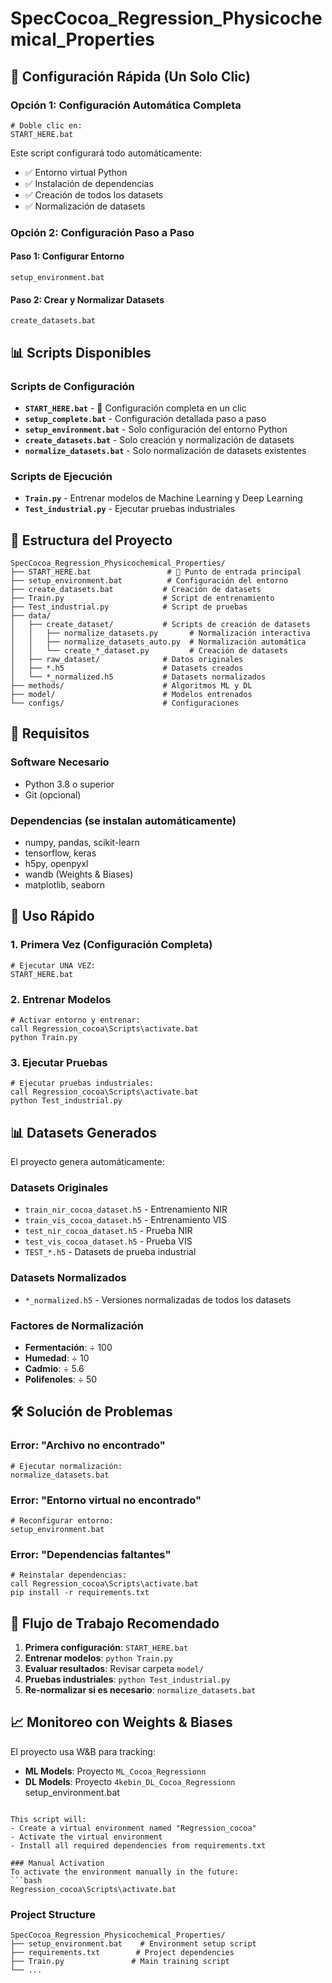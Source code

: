 # SpecCocoa_Regression_Physicochemical_Properties

## 🚀 Configuración Rápida (Un Solo Clic)

### Opción 1: Configuración Automática Completa
```batch
# Doble clic en:
START_HERE.bat
```
Este script configurará todo automáticamente:
- ✅ Entorno virtual Python
- ✅ Instalación de dependencias
- ✅ Creación de todos los datasets
- ✅ Normalización de datasets

### Opción 2: Configuración Paso a Paso

#### Paso 1: Configurar Entorno
```batch
setup_environment.bat
```

#### Paso 2: Crear y Normalizar Datasets
```batch
create_datasets.bat
```

## 📊 Scripts Disponibles

### Scripts de Configuración
- **`START_HERE.bat`** - 🚀 Configuración completa en un clic
- **`setup_complete.bat`** - Configuración detallada paso a paso  
- **`setup_environment.bat`** - Solo configuración del entorno Python
- **`create_datasets.bat`** - Solo creación y normalización de datasets
- **`normalize_datasets.bat`** - Solo normalización de datasets existentes

### Scripts de Ejecución
- **`Train.py`** - Entrenar modelos de Machine Learning y Deep Learning
- **`Test_industrial.py`** - Ejecutar pruebas industriales

## 📁 Estructura del Proyecto

```
SpecCocoa_Regression_Physicochemical_Properties/
├── START_HERE.bat                 # 🚀 Punto de entrada principal
├── setup_environment.bat          # Configuración del entorno
├── create_datasets.bat           # Creación de datasets
├── Train.py                      # Script de entrenamiento
├── Test_industrial.py            # Script de pruebas
├── data/
│   ├── create_dataset/           # Scripts de creación de datasets
│   │   ├── normalize_datasets.py       # Normalización interactiva
│   │   ├── normalize_datasets_auto.py  # Normalización automática
│   │   └── create_*_dataset.py         # Creación de datasets
│   ├── raw_dataset/              # Datos originales
│   ├── *.h5                      # Datasets creados
│   └── *_normalized.h5           # Datasets normalizados
├── methods/                      # Algoritmos ML y DL
├── model/                        # Modelos entrenados
└── configs/                      # Configuraciones
```

## 🔧 Requisitos

### Software Necesario
- Python 3.8 o superior
- Git (opcional)

### Dependencias (se instalan automáticamente)
- numpy, pandas, scikit-learn
- tensorflow, keras
- h5py, openpyxl
- wandb (Weights & Biases)
- matplotlib, seaborn

## 🎯 Uso Rápido

### 1. Primera Vez (Configuración Completa)
```batch
# Ejecutar UNA VEZ:
START_HERE.bat
```

### 2. Entrenar Modelos
```batch
# Activar entorno y entrenar:
call Regression_cocoa\Scripts\activate.bat
python Train.py
```

### 3. Ejecutar Pruebas
```batch
# Ejecutar pruebas industriales:
call Regression_cocoa\Scripts\activate.bat
python Test_industrial.py
```

## 📊 Datasets Generados

El proyecto genera automáticamente:

### Datasets Originales
- `train_nir_cocoa_dataset.h5` - Entrenamiento NIR
- `train_vis_cocoa_dataset.h5` - Entrenamiento VIS  
- `test_nir_cocoa_dataset.h5` - Prueba NIR
- `test_vis_cocoa_dataset.h5` - Prueba VIS
- `TEST_*.h5` - Datasets de prueba industrial

### Datasets Normalizados
- `*_normalized.h5` - Versiones normalizadas de todos los datasets

### Factores de Normalización
- **Fermentación**: ÷ 100
- **Humedad**: ÷ 10
- **Cadmio**: ÷ 5.6
- **Polifenoles**: ÷ 50

## 🛠️ Solución de Problemas

### Error: "Archivo no encontrado"
```batch
# Ejecutar normalización:
normalize_datasets.bat
```

### Error: "Entorno virtual no encontrado"
```batch
# Reconfigurar entorno:
setup_environment.bat
```

### Error: "Dependencias faltantes"
```batch
# Reinstalar dependencias:
call Regression_cocoa\Scripts\activate.bat
pip install -r requirements.txt
```

## 🔄 Flujo de Trabajo Recomendado

1. **Primera configuración**: `START_HERE.bat`
2. **Entrenar modelos**: `python Train.py`
3. **Evaluar resultados**: Revisar carpeta `model/`
4. **Pruebas industriales**: `python Test_industrial.py`
5. **Re-normalizar si es necesario**: `normalize_datasets.bat`

## 📈 Monitoreo con Weights & Biases

El proyecto usa W&B para tracking:
- **ML Models**: Proyecto `ML_Cocoa_Regressionn`
- **DL Models**: Proyecto `4kebin_DL_Cocoa_Regressionn`
setup_environment.bat
```

This script will:
- Create a virtual environment named "Regression_cocoa"
- Activate the virtual environment
- Install all required dependencies from requirements.txt

### Manual Activation
To activate the environment manually in the future:
```bash
Regression_cocoa\Scripts\activate.bat
```

### Project Structure
```
SpecCocoa_Regression_Physicochemical_Properties/
├── setup_environment.bat    # Environment setup script
├── requirements.txt        # Project dependencies
├── Train.py               # Main training script
└── ...
```
